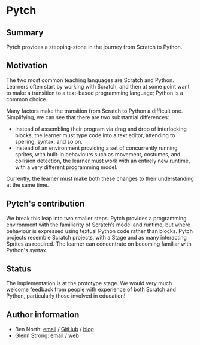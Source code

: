 # Pytch

## Summary

Pytch provides a stepping-stone in the journey from Scratch to Python.


## Motivation

The two most common teaching languages are Scratch and Python.
Learners often start by working with Scratch, and then at some point
want to make a transition to a text-based programming language; Python
is a common choice.

Many factors make the transition from Scratch to Python a difficult
one.  Simplifying, we can see that there are two substantial
differences:

 * Instead of assembling their program via drag and drop of
   interlocking blocks, the learner must type code into a text editor,
   attending to spelling, syntax, and so on.
 * Instead of an environment providing a set of concurrently running
   sprites, with built-in behaviours such as movement, costumes, and
   collision detection, the learner must work with an entirely new
   runtime, with a very different programming model.

Currently, the learner must make both these changes to their
understanding at the same time.


## Pytch's contribution

We break this leap into two smaller steps.  Pytch provides a
programming environment with the familiarity of Scratch’s model and
runtime, but where behaviour is expressed using textual Python code
rather than blocks.  Pytch projects resemble Scratch projects, with a
Stage and as many interacting Sprites as required.  The learner can
concentrate on becoming familiar with Python's syntax.


## Status

The implementation is at the prototype stage.  We would very much
welcome feedback from people with experience of both Scratch and
Python, particularly those involved in education!


## Author information

 * Ben North: [email](mailto:ben@redfrontdoor.org) /
   [GitHub](https://github.com/bennorth/) / [blog](http://redfrontdoor.org/blog/)
 * Glenn Strong: [email](mailto:Glenn.Strong@scss.tcd.ie) /
   [web](https://www.scss.tcd.ie/Glenn.Strong/)

